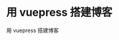 <!--
 * @LineStart: -------------------------------------------
 * @Copyright: © 2020, itclanCoder. All rights reserved.
 * @LineEnd: ----------------------------------------------
 * @Product:
 * @Mode Name:
 * @Autor: vxPublic:itclanCoder
 * @Date: 2020-06-01 18:52:04
 * @Version: xxx.v1.0
 * @LastEditors: 川川
 * @LastEditTime: 2020-06-01 18:57:31
 * @Description:
-->

# 用 vuepress 搭建博客

用 vuepress 搭建博客
